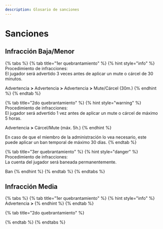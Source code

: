 ```yaml
---
description: Glosario de sanciones
---
```


# Sanciones

## Infracción Baja/Menor

{% tabs %}
{% tab title="1er quebrantamiento" %}
{% hint style="info" %}
Procedimiento de infracciones:  
El jugador será advertido 3 veces antes de aplicar un mute o cárcel de 30 minutos.

Advertencia **&gt;** Advertencia **&gt;** Advertencia **&gt;** Mute/Cárcel \(30m.\)
{% endhint %}
{% endtab %}

{% tab title="2do quebrantamiento" %}
{% hint style="warning" %}
Procedimiento de infracciones:  
El jugador será advertido 1 vez antes de aplicar un mute o cárcel de máximo 5 horas.

Advertencia **&gt;** Cárcel/Mute \(máx. 5h.\)
{% endhint %}

En caso de que el miembro de la administración lo vea necesario, este puede aplicar un ban temporal de máximo 30 días.
{% endtab %}

{% tab title="3er quebrantamiento" %}
{% hint style="danger" %}
Procedimiento de infracciones:  
La cuenta del jugador será baneada permanentemente.

Ban
{% endhint %}
{% endtab %}
{% endtabs %}

## Infracción Media

{% tabs %}
{% tab title="1er quebrantamiento" %}
{% hint style="info" %}
Advertencia **&gt;** 
{% endhint %}
{% endtab %}

{% tab title="2do quebrantamiento" %}

{% endtab %}
{% endtabs %}

